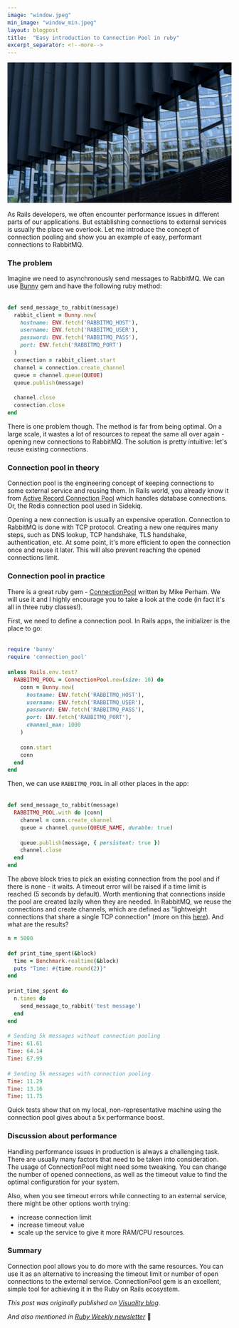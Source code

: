 ```yaml
---
image: "window.jpeg"
min_image: "window_min.jpeg"
layout: blogpost
title:  "Easy introduction to Connection Pool in ruby"
excerpt_separator: <!--more-->
---
```


![image](/images/window.jpeg)

As Rails developers, we often encounter performance issues in different parts of our applications. But establishing connections to external services is usually the place we overlook. Let me introduce the concept of connection pooling and show you an example of easy, performant connections to RabbitMQ.

<!--more-->

### The problem

Imagine we need to asynchronously send messages to RabbitMQ. We can use [Bunny](https://github.com/ruby-amqp/bunny) gem and have the following ruby method:

```ruby

def send_message_to_rabbit(message)
  rabbit_client = Bunny.new(
    hostname: ENV.fetch('RABBITMQ_HOST'),
    username: ENV.fetch('RABBITMQ_USER'),
    password: ENV.fetch('RABBITMQ_PASS'),
    port: ENV.fetch('RABBITMQ_PORT')
  )
  connection = rabbit_client.start
  channel = connection.create_channel
  queue = channel.queue(QUEUE)
  queue.publish(message)

  channel.close
  connection.close
end
```

There is one problem though. The method is far from being optimal. On a large scale, it wastes a lot of resources to repeat the same all over again - opening new connections to RabbitMQ. The solution is pretty intuitive: let's reuse existing connections.

### Connection pool in theory

Connection pool is the engineering concept of keeping connections to some external service and reusing them. In Rails world, you already know it from [Active Record Connection Pool](https://api.rubyonrails.org/classes/ActiveRecord/ConnectionAdapters/ConnectionPool.html) which handles database connections. Or, the Redis connection pool used in Sidekiq.

Opening a new connection is usually an expensive operation. Connection to RabbitMQ is done with TCP protocol. Creating a new one requires many steps, such as DNS lookup, TCP handshake, TLS handshake, authentication, etc. At some point, it's more efficient to open the connection once and reuse it later. This will also prevent reaching the opened connections limit.

### Connection pool in practice

There is a great ruby gem - [ConnectionPool](https://github.com/mperham/connection_pool) written by Mike Perham. We will use it and I highly encourage you to take a look at the code (in fact it's all in three ruby classes!).

First, we need to define a connection pool. In Rails apps, the initializer is the place to go:

```ruby

require 'bunny'
require 'connection_pool'

unless Rails.env.test?
  RABBITMQ_POOL = ConnectionPool.new(size: 10) do
    conn = Bunny.new(
      hostname: ENV.fetch('RABBITMQ_HOST'),
      username: ENV.fetch('RABBITMQ_USER'),
      password: ENV.fetch('RABBITMQ_PASS'),
      port: ENV.fetch('RABBITMQ_PORT'),
      channel_max: 1000
    )

    conn.start
    conn
  end
end
```

Then, we can use `RABBITMQ_POOL`  in all other places in the app:

```ruby

def send_message_to_rabbit(message)
  RABBITMQ_POOL.with do |conn|
    channel = conn.create_channel
    queue = channel.queue(QUEUE_NAME, durable: true)

    queue.publish(message, { persistent: true })
    channel.close
  end
end
```

The above block tries to pick an existing connection from the pool and if there is none - it waits. A timeout error will be raised if a time limit is reached (5 seconds by default). Worth mentioning that connections inside the pool are created lazily when they are needed.
In RabbitMQ, we reuse the connections and create channels, which are defined as "lightweight connections that share a single TCP connection" (more on this [here](https://www.rabbitmq.com/tutorials/amqp-concepts.html#amqp-channels)).
And what are the results?

```ruby
n = 5000

def print_time_spent(&block)
  time = Benchmark.realtime(&block)
  puts "Time: #{time.round(2)}"
end

print_time_spent do
  n.times do
    send_message_to_rabbit('test message')
  end
end

# Sending 5k messages without connection pooling
Time: 61.61
Time: 64.14
Time: 67.99

# Sending 5k messages with connection pooling
Time: 11.29
Time: 13.16
Time: 11.75
```

Quick tests show that on my local, non-representative machine using the connection pool gives about a 5x performance boost.

### Discussion about performance

Handling performance issues in production is always a challenging task. There are usually many factors that need to be taken into consideration. The usage of ConnectionPool might need some tweaking. You can change the number of opened connections, as well as the timeout value to find the optimal configuration for your system.

Also, when you see timeout errors while connecting to an external service, there might be other options worth trying:

- increase connection limit
- increase timeout value
- scale up the service to give it more RAM/CPU resources.

### Summary

Connection pool allows you to do more with the same resources. You can use it as an alternative to increasing the timeout limit or number of open connections to the external service. ConnectionPool gem is an excellent, simple tool for achieving it in the Ruby on Rails ecosystem.


*This post was originally published on [Visuality blog](https://www.visuality.pl/posts/easy-introduction-to-connection-pool-in-ruby).*

*And also mentioned in [Ruby Weekly newsletter](https://rubyweekly.com/issues/672)* 🎉
